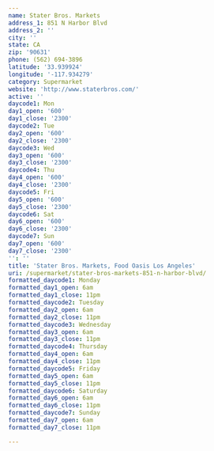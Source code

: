 ```yaml
---
name: Stater Bros. Markets
address_1: 851 N Harbor Blvd
address_2: ''
city: ''
state: CA
zip: '90631'
phone: (562) 694-3896
latitude: '33.939924'
longitude: '-117.934279'
category: Supermarket
website: 'http://www.staterbros.com/'
active: ''
daycode1: Mon
day1_open: '600'
day1_close: '2300'
daycode2: Tue
day2_open: '600'
day2_close: '2300'
daycode3: Wed
day3_open: '600'
day3_close: '2300'
daycode4: Thu
day4_open: '600'
day4_close: '2300'
daycode5: Fri
day5_open: '600'
day5_close: '2300'
daycode6: Sat
day6_open: '600'
day6_close: '2300'
daycode7: Sun
day7_open: '600'
day7_close: '2300'
'': ''
title: 'Stater Bros. Markets, Food Oasis Los Angeles'
uri: /supermarket/stater-bros-markets-851-n-harbor-blvd/
formatted_daycode1: Monday
formatted_day1_open: 6am
formatted_day1_close: 11pm
formatted_daycode2: Tuesday
formatted_day2_open: 6am
formatted_day2_close: 11pm
formatted_daycode3: Wednesday
formatted_day3_open: 6am
formatted_day3_close: 11pm
formatted_daycode4: Thursday
formatted_day4_open: 6am
formatted_day4_close: 11pm
formatted_daycode5: Friday
formatted_day5_open: 6am
formatted_day5_close: 11pm
formatted_daycode6: Saturday
formatted_day6_open: 6am
formatted_day6_close: 11pm
formatted_daycode7: Sunday
formatted_day7_open: 6am
formatted_day7_close: 11pm

---
```

